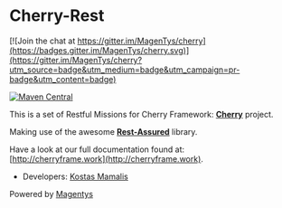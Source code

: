 # Cherry-Rest 

[![Join the chat at https://gitter.im/MagenTys/cherry](https://badges.gitter.im/MagenTys/cherry.svg)](https://gitter.im/MagenTys/cherry?utm_source=badge&utm_medium=badge&utm_campaign=pr-badge&utm_content=badge)

[![Maven Central](https://maven-badges.herokuapp.com/maven-central/io.magentys/cherry-rest/badge.svg)](https://maven-badges.herokuapp.com/maven-central/io.magentys/cherry-rest)

This is a set of Restful Missions for Cherry Framework: **[Cherry](https://github.com/MagenTys/cherry)** project.

Making use of the awesome **[Rest-Assured](https://github.com/jayway/rest-assured)** library.

Have a look at our full documentation found at:           
[http://cherryframe.work](http://cherryframe.work).
            
            
* Developers: [Kostas Mamalis](@mamalisk)

Powered by [Magentys](http://magentys.io)
